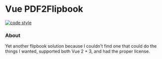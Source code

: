 # Vue PDF2Flipbook

[![code style](https://antfu.me/badge-code-style.svg)](https://github.com/antfu/eslint-config)

### About 

Yet another flipbook solution because I couldn't find one that could do the things I wanted, supported both Vue 2 + 3, and had the proper license.
